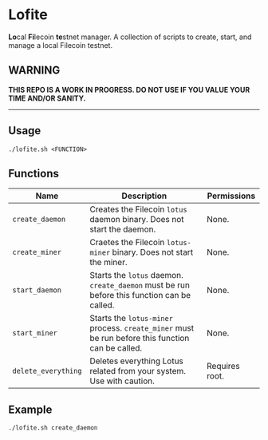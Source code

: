 # Lofite

**Lo**cal **Fi**lecoin **te**stnet manager. A collection of scripts to create, start, and manage a local Filecoin testnet.

## WARNING

**THIS REPO IS A WORK IN PROGRESS. DO NOT USE IF YOU VALUE YOUR TIME AND/OR SANITY.**

---

## Usage

```shell
./lofite.sh <FUNCTION>
```

## Functions

| Name | Description | Permissions |
| ---- | ----------- | ----------- |
| `create_daemon` | Creates the Filecoin `lotus` daemon binary. Does not start the daemon. | None. |
| `create_miner` | Craetes the Filecoin `lotus-miner` binary. Does not start the miner. | None. |
| `start_daemon` | Starts the `lotus` daemon. `create_daemon` must be run before this function can be called. | None. |
| `start_miner` | Starts the `lotus-miner` process. `create_miner` must be run before this function can be called. | None. |
| `delete_everything` | Deletes everything Lotus related from your system. Use with caution. | Requires root. |

## Example

```shell
./lofite.sh create_daemon
```
